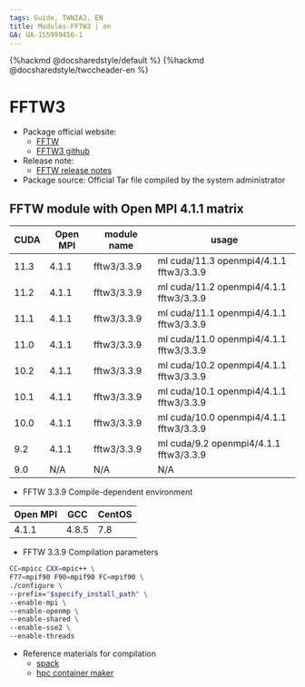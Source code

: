```yaml
---
tags: Guide, TWNIA2, EN
title: Modules-FFTW3 | en
GA: UA-155999456-1
---
```


{%hackmd @docsharedstyle/default %}
{%hackmd @docsharedstyle/twccheader-en %}

# FFTW3

- Package official website:
  - [FFTW](https://www.fftw.org/)
  - [FFTW3 github](https://github.com/FFTW/fftw3)
- Release note: 
  - [FFTW release notes](https://www.fftw.org/release-notes.html)
- Package source: Official Tar file compiled by the system administrator

## FFTW module with Open MPI 4.1.1 matrix 

| CUDA | Open MPI | module name | usage                                   |
| ---- | -------- | ----------- | --------------------------------------- |
| 11.3 | 4.1.1    | fftw3/3.3.9 | ml cuda/11.3 openmpi4/4.1.1 fftw3/3.3.9 |
| 11.2 | 4.1.1    | fftw3/3.3.9 | ml cuda/11.2 openmpi4/4.1.1 fftw3/3.3.9 |
| 11.1 | 4.1.1    | fftw3/3.3.9 | ml cuda/11.1 openmpi4/4.1.1 fftw3/3.3.9 |
| 11.0 | 4.1.1    | fftw3/3.3.9 | ml cuda/11.0 openmpi4/4.1.1 fftw3/3.3.9 |
| 10.2 | 4.1.1    | fftw3/3.3.9 | ml cuda/10.2 openmpi4/4.1.1 fftw3/3.3.9 |
| 10.1 | 4.1.1    | fftw3/3.3.9 | ml cuda/10.1 openmpi4/4.1.1 fftw3/3.3.9 |
| 10.0 | 4.1.1    | fftw3/3.3.9 | ml cuda/10.0 openmpi4/4.1.1 fftw3/3.3.9 |
| 9.2  | 4.1.1    | fftw3/3.3.9 | ml cuda/9.2 openmpi4/4.1.1  fftw3/3.3.9 |
| 9.0  | N/A      | N/A         | N/A                                     |

- FFTW 3.3.9 Compile-dependent environment

| Open MPI | GCC   | CentOS |
| -------- | ----- | ------ |
| 4.1.1    | 4.8.5 | 7.8    |

- FFTW 3.3.9 Compilation parameters

```bash
CC=mpicc CXX=mpic++ \
F77=mpif90 F90=mpif90 FC=mpif90 \
./configure \
--prefix="$specify_install_path" \
--enable-mpi \
--enable-openmp \
--enable-shared \
--enable-sse2 \
--enable-threads
```

- Reference materials for compilation
  - [spack](https://github.com/spack/spack/blob/develop/var/spack/repos/builtin/packages/fftw/package.py) 
  - [hpc container maker](https://github.com/NVIDIA/hpc-container-maker/blob/master/hpccm/building_blocks/fftw.py)
